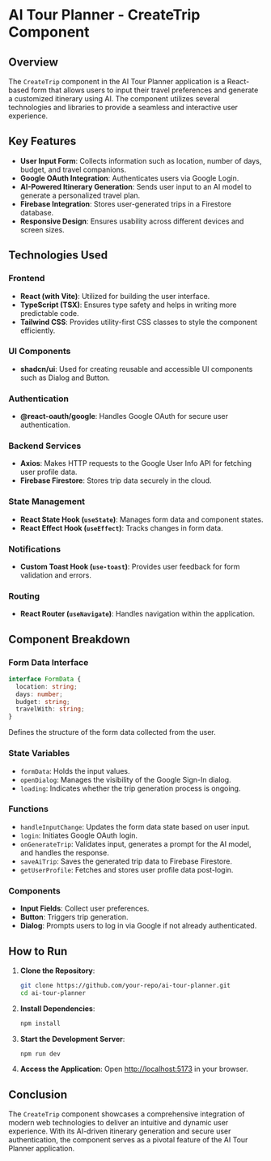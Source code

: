 # AI Tour Planner - CreateTrip Component

## Overview
The `CreateTrip` component in the AI Tour Planner application is a React-based form that allows users to input their travel preferences and generate a customized itinerary using AI. The component utilizes several technologies and libraries to provide a seamless and interactive user experience.

## Key Features
- **User Input Form**: Collects information such as location, number of days, budget, and travel companions.
- **Google OAuth Integration**: Authenticates users via Google Login.
- **AI-Powered Itinerary Generation**: Sends user input to an AI model to generate a personalized travel plan.
- **Firebase Integration**: Stores user-generated trips in a Firestore database.
- **Responsive Design**: Ensures usability across different devices and screen sizes.

## Technologies Used

### Frontend
- **React (with Vite)**: Utilized for building the user interface.
- **TypeScript (TSX)**: Ensures type safety and helps in writing more predictable code.
- **Tailwind CSS**: Provides utility-first CSS classes to style the component efficiently.

### UI Components
- **shadcn/ui**: Used for creating reusable and accessible UI components such as Dialog and Button.

### Authentication
- **@react-oauth/google**: Handles Google OAuth for secure user authentication.

### Backend Services
- **Axios**: Makes HTTP requests to the Google User Info API for fetching user profile data.
- **Firebase Firestore**: Stores trip data securely in the cloud.

### State Management
- **React State Hook (`useState`)**: Manages form data and component states.
- **React Effect Hook (`useEffect`)**: Tracks changes in form data.

### Notifications
- **Custom Toast Hook (`use-toast`)**: Provides user feedback for form validation and errors.

### Routing
- **React Router (`useNavigate`)**: Handles navigation within the application.

## Component Breakdown

### Form Data Interface
```typescript
interface FormData {
  location: string;
  days: number;
  budget: string;
  travelWith: string;
}
```
Defines the structure of the form data collected from the user.

### State Variables
- `formData`: Holds the input values.
- `openDialog`: Manages the visibility of the Google Sign-In dialog.
- `loading`: Indicates whether the trip generation process is ongoing.

### Functions
- `handleInputChange`: Updates the form data state based on user input.
- `login`: Initiates Google OAuth login.
- `onGenerateTrip`: Validates input, generates a prompt for the AI model, and handles the response.
- `saveAiTrip`: Saves the generated trip data to Firebase Firestore.
- `getUserProfile`: Fetches and stores user profile data post-login.

### Components
- **Input Fields**: Collect user preferences.
- **Button**: Triggers trip generation.
- **Dialog**: Prompts users to log in via Google if not already authenticated.

## How to Run
1. **Clone the Repository**:
   ```bash
   git clone https://github.com/your-repo/ai-tour-planner.git
   cd ai-tour-planner
   ```

2. **Install Dependencies**:
   ```bash
   npm install
   ```

3. **Start the Development Server**:
   ```bash
   npm run dev
   ```

4. **Access the Application**:
   Open [http://localhost:5173](http://localhost:5173) in your browser.

## Conclusion
The `CreateTrip` component showcases a comprehensive integration of modern web technologies to deliver an intuitive and dynamic user experience. With its AI-driven itinerary generation and secure user authentication, the component serves as a pivotal feature of the AI Tour Planner application.

